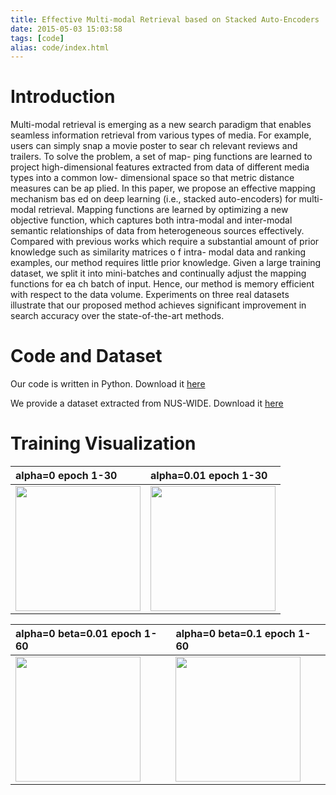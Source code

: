 ```yaml
---
title: Effective Multi-modal Retrieval based on Stacked Auto-Encoders
date: 2015-05-03 15:03:58
tags: [code]
alias: code/index.html
---
```


# Introduction

Multi-modal retrieval is emerging as a new search paradigm that enables seamless information retrieval from various types of media. For example, users can simply snap a movie poster to sear ch relevant reviews and trailers.  To solve the problem, a set of map- ping functions are learned to project high-dimensional features extracted from data of different media types into a common low- dimensional space so that metric distance measures can be ap plied.  In this paper, we propose an effective mapping mechanism bas ed on deep learning (i.e., stacked auto-encoders) for multi-modal retrieval. Mapping functions are learned by optimizing a new objective function, which captures both intra-modal and inter-modal semantic relationships of data from heterogeneous sources effectively. Compared with previous works which require a substantial amount of prior knowledge such as similarity matrices o f intra- modal data and ranking examples, our method requires little prior knowledge. Given a large training dataset, we split it into mini-batches and continually adjust the mapping functions for ea ch batch of input. Hence, our method is memory efficient with respect to the data volume. Experiments on three real datasets illustrate that our proposed method achieves significant improvement in search accuracy over the state-of-the-art methods.

# Code and Dataset

Our code is written in Python. Download it [here](https://github.com/nudles/msae)

We provide a dataset extracted from NUS-WIDE. Download it [here](/download/nuswide.tar.bz2)

# Training Visualization

|alpha=0 epoch 1-30 | alpha=0.01 epoch 1-30 |
|:---|:---|
|<img src="/images/alpha000.gif"  width="200px"/> | <img src="/images/alpha01.gif" width="200px"/> |


| alpha=0 beta=0.01 epoch 1-60 |alpha=0 beta=0.1 epoch 1-60|
|:---|:---|
| <img src="/images/beta001.gif"  width="200px"/> | <img src="/images/beta01.gif"  width="200px"/>|
